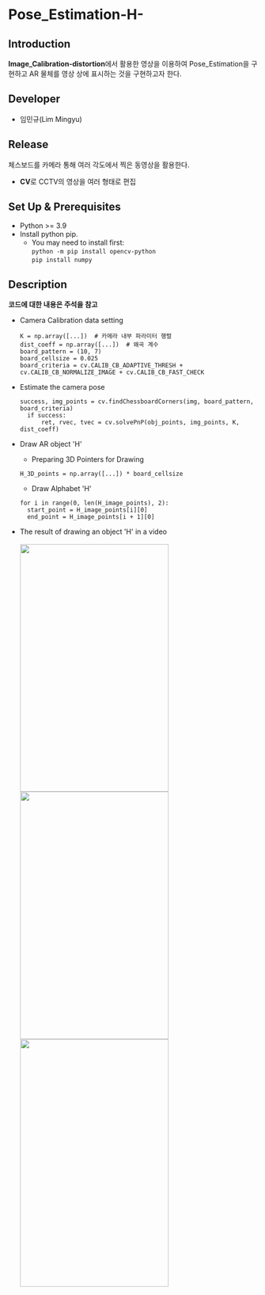# Pose_Estimation-H-

## **Introduction**

**Image_Calibration-distortion**에서 활용한 영상을 이용하여 Pose_Estimation을 구현하고 AR 물체를 영상 상에 표시하는 것을 구현하고자 한다.

## **Developer**

* 임민규(Lim Mingyu)

## **Release**

체스보드를 카메라 통해 여러 각도에서 찍은 동영상을 활용한다.

* **CV**로 CCTV의 영상을 여러 형태로 편집

## **Set Up & Prerequisites**

* Python >= 3.9
* Install python pip.
  * You may need to install first:<br>
    `python -m pip install opencv-python`<br>
    `pip install numpy`
 
## **Description**
 **코드에 대한 내용은 주석을 참고**
* Camera Calibration data setting
  ```
  K = np.array([...])  # 카메라 내부 파라미터 행렬
  dist_coeff = np.array([...])  # 왜곡 계수
  board_pattern = (10, 7)  
  board_cellsize = 0.025  
  board_criteria = cv.CALIB_CB_ADAPTIVE_THRESH + cv.CALIB_CB_NORMALIZE_IMAGE + cv.CALIB_CB_FAST_CHECK
  ```

* Estimate the camera pose
  ```
  success, img_points = cv.findChessboardCorners(img, board_pattern, board_criteria)
    if success:
        ret, rvec, tvec = cv.solvePnP(obj_points, img_points, K, dist_coeff)
  ```

* Draw AR object 'H'
  * Preparing 3D Pointers for Drawing
  ```
  H_3D_points = np.array([...]) * board_cellsize
  ```
  * Draw Alphabet 'H'
  ```
  for i in range(0, len(H_image_points), 2):
    start_point = H_image_points[i][0]
    end_point = H_image_points[i + 1][0]
  ```


* The result of drawing an object 'H' in a video<br><br>
  <img src="https://github.com/limstinger/Pose_Estimation-H-/assets/113160281/19144d75-7d68-439d-9cef-baa5ecfe2cad" width="300" height="500" />
  <img src="https://github.com/limstinger/Pose_Estimation-H-/assets/113160281/cda9216b-9ae2-419a-a552-22f1e7201960" width="300" height="500" />
  <img src="https://github.com/limstinger/Pose_Estimation-H-/assets/113160281/3763c980-a553-40e7-a619-15629c570f66" width="300" height="500" />


  
 
